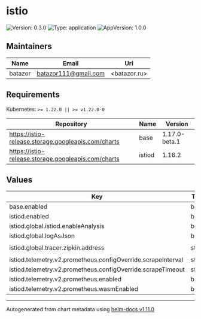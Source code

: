 # istio

![Version: 0.3.0](https://img.shields.io/badge/Version-0.3.0-informational?style=flat-square) ![Type: application](https://img.shields.io/badge/Type-application-informational?style=flat-square) ![AppVersion: 1.0.0](https://img.shields.io/badge/AppVersion-1.0.0-informational?style=flat-square)

## Maintainers

| Name | Email | Url |
| ---- | ------ | --- |
| batazor | <batazor111@gmail.com> | <batazor.ru> |

## Requirements

Kubernetes: `>= 1.22.0 || >= v1.22.0-0`

| Repository | Name | Version |
|------------|------|---------|
| https://istio-release.storage.googleapis.com/charts | base | 1.17.0-beta.1 |
| https://istio-release.storage.googleapis.com/charts | istiod | 1.16.2 |

## Values

| Key | Type | Default | Description |
|-----|------|---------|-------------|
| base.enabled | bool | `true` |  |
| istiod.enabled | bool | `true` |  |
| istiod.global.istiod.enableAnalysis | bool | `true` |  |
| istiod.global.logAsJson | bool | `true` |  |
| istiod.global.tracer.zipkin.address | string | `"grafana-tempo.grafana:9411"` |  |
| istiod.telemetry.v2.prometheus.configOverride.scrapeInterval | string | `"15s"` |  |
| istiod.telemetry.v2.prometheus.configOverride.scrapeTimeout | string | `"10s"` |  |
| istiod.telemetry.v2.prometheus.enabled | bool | `true` |  |
| istiod.telemetry.v2.prometheus.wasmEnabled | bool | `true` |  |

----------------------------------------------
Autogenerated from chart metadata using [helm-docs v1.11.0](https://github.com/norwoodj/helm-docs/releases/v1.11.0)
